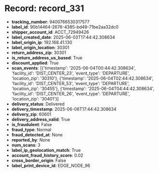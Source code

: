 # Record: record_331

- **tracking_number**: 9400766530317577
- **label_id**: 90b14464-2676-4385-bd49-71be2aa32dc0
- **shipper_account_id**: ACCT_72949426
- **label_created_date**: 2025-06-03T17:44:42.308634
- **label_origin_ip**: 192.168.41.130
- **label_origin_location**: 30301
- **return_address_zip**: 30301
- **is_return_address_us_based**: True
- **discount_applied**: True
- **scan_events**: [{'timestamp': '2025-06-04T00:44:42.308634', 'facility_id': 'DIST_CENTER_23', 'event_type': 'DEPARTURE', 'location_zip': '30310'}, {'timestamp': '2025-06-04T02:44:42.308634', 'facility_id': 'DIST_CENTER_53', 'event_type': 'DEPARTURE', 'location_zip': '30455'}, {'timestamp': '2025-06-04T04:44:42.308634', 'facility_id': 'DIST_CENTER_26', 'event_type': 'DEPARTURE', 'location_zip': '30401'}]
- **delivery_status**: Delivered
- **delivery_timestamp**: 2025-06-06T17:44:42.308634
- **delivery_zip**: 60601
- **delivery_address_valid**: True
- **is_fraudulent**: False
- **fraud_type**: Normal
- **fraud_detected_at**: None
- **reported_by**: None
- **num_scans**: 3
- **label_ip_geolocation_match**: True
- **account_fraud_history_score**: 0.02
- **cross_border_origin**: False
- **label_print_device_id**: EDGE_NODE_96
